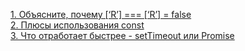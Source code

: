 [1. Объясните, почему [‘R’] === [‘R’] = false](https://github.com/grhgrmgrhrm/surf/blob/main/1.arrays.md)<br>
[2. Плюсы использования const](https://github.com/grhgrmgrhrm/surf/blob/main/2.const.md)<br>
[3. Что отработает быстрее - setTimeout или Promise](https://github.com/grhgrmgrhrm/surf/blob/main/3.settimout-or-promise.md)<br>
